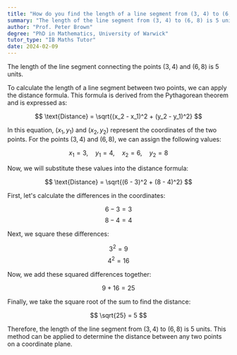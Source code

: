 ```yaml
---
title: "How do you find the length of a line segment from (3, 4) to (6, 8)?"
summary: "The length of the line segment from (3, 4) to (6, 8) is 5 units."
author: "Prof. Peter Brown"
degree: "PhD in Mathematics, University of Warwick"
tutor_type: "IB Maths Tutor"
date: 2024-02-09
---
```


The length of the line segment connecting the points $(3, 4)$ and $(6, 8)$ is $5$ units.

To calculate the length of a line segment between two points, we can apply the distance formula. This formula is derived from the Pythagorean theorem and is expressed as:

$$
\text{Distance} = \sqrt{(x_2 - x_1)^2 + (y_2 - y_1)^2}
$$

In this equation, $(x_1, y_1)$ and $(x_2, y_2)$ represent the coordinates of the two points. For the points $(3, 4)$ and $(6, 8)$, we can assign the following values:

$$
x_1 = 3, \quad y_1 = 4, \quad x_2 = 6, \quad y_2 = 8
$$

Now, we will substitute these values into the distance formula:

$$
\text{Distance} = \sqrt{(6 - 3)^2 + (8 - 4)^2}
$$

First, let's calculate the differences in the coordinates:

$$
6 - 3 = 3
$$
$$
8 - 4 = 4
$$

Next, we square these differences:

$$
3^2 = 9
$$
$$
4^2 = 16
$$

Now, we add these squared differences together:

$$
9 + 16 = 25
$$

Finally, we take the square root of the sum to find the distance:

$$
\sqrt{25} = 5
$$

Therefore, the length of the line segment from $(3, 4)$ to $(6, 8)$ is $5$ units. This method can be applied to determine the distance between any two points on a coordinate plane.
    